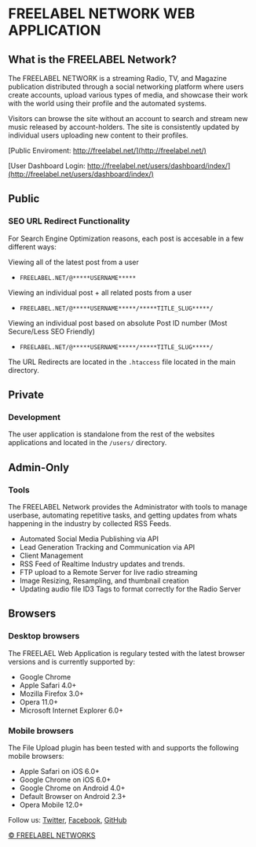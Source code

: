 FREELABEL NETWORK WEB APPLICATION
=========

## What is the FREELABEL Network? 

The FREELABEL NETWORK is a streaming Radio, TV, and Magazine publication distributed through a social networking platform where users create accounts, upload various types of media, and showcase their work with the world using their profile and the automated systems. 

Visitors can browse the site without an account to search and stream new music released by account-holders. The site is consistently updated by individual users uploading new content to their profiles. 



[Public Enviroment: http://freelabel.net/](http://freelabel.net/)

[User Dashboard Login: http://freelabel.net/users/dashboard/index/](http://freelabel.net/users/dashboard/index/)





## Public

### SEO URL Redirect Functionality

For Search Engine Optimization reasons, each post is accesable in a few different ways:

Viewing all of the latest post from a user
* `FREELABEL.NET/@*****USERNAME*****`

Viewing an individual post + all related posts from a user
* `FREELABEL.NET/@*****USERNAME*****/*****TITLE_SLUG*****/`

Viewing an individual post based on absolute Post ID number (Most Secure/Less SEO Friendly)
* `FREELABEL.NET/@*****USERNAME*****/*****TITLE_SLUG*****/`

The URL Redirects are located in the `.htaccess` file located in the main directory.



## Private

### Development
The user application is standalone from the rest of the websites applications and located in the `/users/` directory.







## Admin-Only

### Tools
The FREELABEL Network provides the Administrator with tools to manage userbase, automating repetitive tasks, and getting updates from whats happening in the industry by collected RSS Feeds.
* Automated Social Media Publishing via API
* Lead Generation Tracking and Communication via API
* Client Management
* RSS Feed of Realtime Industry updates and trends.
* FTP upload to a Remote Server for live radio streaming
* Image Resizing, Resampling, and thumbnail creation
* Updating audio file ID3 Tags to format correctly for the Radio Server








## Browsers

### Desktop browsers
The FREELAEL Web Application is regulary tested with the latest browser versions and is currently supported by: 

* Google Chrome
* Apple Safari 4.0+
* Mozilla Firefox 3.0+
* Opera 11.0+
* Microsoft Internet Explorer 6.0+

### Mobile browsers
The File Upload plugin has been tested with and supports the following mobile browsers:

* Apple Safari on iOS 6.0+
* Google Chrome on iOS 6.0+
* Google Chrome on Android 4.0+
* Default Browser on Android 2.3+
* Opera Mobile 12.0+



Follow us: [Twitter](http://www.twitter.com/freelabelnet), [Facebook](http://www.facebook.com/theAMRecords), [GitHub](https://github.com/mayoalexander)

[© FREELABEL NETWORKS](http://www.freelabel.net)